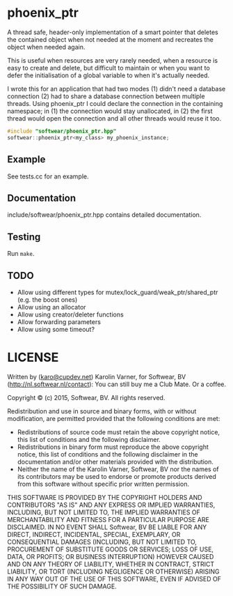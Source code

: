 # phoenix_ptr

A thread safe, header-only implementation of a  smart
pointer that deletes the contained object when not needed at
the moment and recreates the object when needed again.

This is useful when resources are very rarely needed, when
a resource is easy to create and delete, but difficult to
maintain or when you want to defer the initialisation of
a global variable to when it's actually needed.

I wrote this for an application that had two modes (1)
didn't need a database connection (2) had to share
a database connection between multiple threads.
Using phoenix_ptr I could declare the connection in the
containing namespace; in (1) the connection would stay
unallocated, in (2) the first thread would open the
connection and all other threads would reuse it too.

```c++
#include "softwear/phoenix_ptr.hpp"
softwear::phoenix_ptr<my_class> my_phoenix_instance;
```

## Example

See tests.cc for an example.

## Documentation

include/softwear/phoenix_ptr.hpp contains detailed
documentation.

## Testing

Run `make`.

## TODO

* Allow using different types for mutex/lock_guard/weak_ptr/shared_ptr (e.g. the boost ones)
* Allow using an allocator
* Allow using creator/deleter functions
* Allow forwarding parameters
* Allow using some timeout?

# LICENSE

Written by (karo@cupdev.net) Karolin Varner, for Softwear, BV (http://nl.softwear.nl/contact):
You can still buy me a Club Mate. Or a coffee.

Copyright © (c) 2015, Softwear, BV.
All rights reserved.

Redistribution and use in source and binary forms, with or without
modification, are permitted provided that the following conditions are met:
* Redistributions of source code must retain the above copyright
  notice, this list of conditions and the following disclaimer.
* Redistributions in binary form must reproduce the above copyright
  notice, this list of conditions and the following disclaimer in the
  documentation and/or other materials provided with the distribution.
* Neither the name of the Karolin Varner, Softwear, BV nor the
  names of its contributors may be used to endorse or promote products
  derived from this software without specific prior written permission.

THIS SOFTWARE IS PROVIDED BY THE COPYRIGHT HOLDERS AND CONTRIBUTORS "AS IS" AND
ANY EXPRESS OR IMPLIED WARRANTIES, INCLUDING, BUT NOT LIMITED TO, THE IMPLIED
WARRANTIES OF MERCHANTABILITY AND FITNESS FOR A PARTICULAR PURPOSE ARE
DISCLAIMED. IN NO EVENT SHALL Softwear, BV BE LIABLE FOR ANY
DIRECT, INDIRECT, INCIDENTAL, SPECIAL, EXEMPLARY, OR CONSEQUENTIAL DAMAGES
(INCLUDING, BUT NOT LIMITED TO, PROCUREMENT OF SUBSTITUTE GOODS OR SERVICES;
LOSS OF USE, DATA, OR PROFITS; OR BUSINESS INTERRUPTION) HOWEVER CAUSED AND
ON ANY THEORY OF LIABILITY, WHETHER IN CONTRACT, STRICT LIABILITY, OR TORT
(INCLUDING NEGLIGENCE OR OTHERWISE) ARISING IN ANY WAY OUT OF THE USE OF THIS
SOFTWARE, EVEN IF ADVISED OF THE POSSIBILITY OF SUCH DAMAGE.
